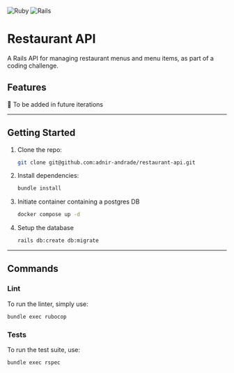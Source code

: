 ![Ruby](https://img.shields.io/badge/Ruby-3.4.2-red)
![Rails](https://img.shields.io/badge/Rails-8.0.2-red)

# Restaurant API

A Rails API for managing restaurant menus and menu items, as part of a coding challenge.

## Features

🚧 To be added in future iterations

___

## Getting Started

1. Clone the repo:
   ```bash
   git clone git@github.com:adnir-andrade/restaurant-api.git

2. Install dependencies:
   ```bash
   bundle install

3. Initiate container containing a postgres DB
   ```bash
   docker compose up -d
   ```

4. Setup the database
   ```bash
   rails db:create db:migrate
   ```

___

## Commands

### Lint

To run the linter, simply use:

   ```bash
   bundle exec rubocop
   ```

### Tests

To run the test suite, use:

   ```bash
   bundle exec rspec
   ```

